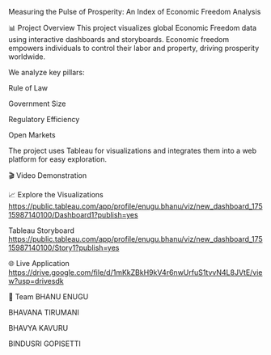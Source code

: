 Measuring the Pulse of Prosperity: An Index of Economic Freedom Analysis

📊 Project Overview This project visualizes global Economic Freedom data using interactive dashboards and storyboards. Economic freedom empowers individuals to control their labor and property, driving prosperity worldwide.

We analyze key pillars:

Rule of Law

Government Size

Regulatory Efficiency

Open Markets

The project uses Tableau for visualizations and integrates them into a web platform for easy exploration.

🎬 Video Demonstration

📈 Explore the Visualizations
https://public.tableau.com/app/profile/enugu.bhanu/viz/new_dashboard_17515987140100/Dashboard1?publish=yes

Tableau Storyboard 
https://public.tableau.com/app/profile/enugu.bhanu/viz/new_dashboard_17515987140100/Story1?publish=yes

🌐 Live Application
https://drive.google.com/file/d/1mKkZBkH9kV4r6nwUrfuS1tvvN4L8JVtE/view?usp=drivesdk

👥 Team BHANU ENUGU 
 
 BHAVANA TIRUMANI 
 
 BHAVYA KAVURU 
 
 BINDUSRI GOPISETTI
